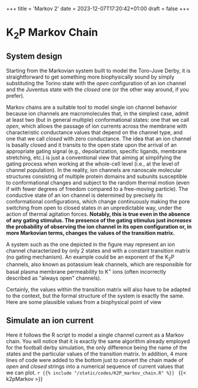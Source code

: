+++
title = 'Markov 2'
date = 2023-12-07T17:20:42+01:00
draft = false
+++

# K<sub>2</sub>P Markov Chain

## System design
Starting from the Markovian system built to model the Toro-Juve Derby, it is
straightforward to get something more biophysically sound by simply
substituting the Torino state with the _open_ configuration of an ion channel
and the Juventus state with the _closed_ one (or the other way around, if you
prefer).



Markov chains are a suitable tool to model single ion channel behavior because
ion channels are macromolecules that, in the simplest case, admit at least two
(but in general multiple) conformational states: one that we call _open_, which
allows the passage of ion currents across the membrane with characteristic
conductance values that depend on the channel type, and one that we call
_closed_ with zero conductance. The idea that an ion channel is basally closed
and it transits to the open state upon the arrival of an appropriate gating
signal (e.g., depolarization, specific ligands, membrane stretching, etc.) is
just a conventional view that aiming at simplifying the gating process when
working at the whole-cell level (i.e., at the level of channel population). In
the reality, ion channels are nanoscale molecular structures consisting of
multiple protein domains and subunits susceptible to conformational changes and
subject to the random thermal motion (even if with fewer degrees of freedom
compared to a free-moving particle). The conductive state of an ion channel is
determined by precisely its conformational configurations, which change
continuously making the pore switching from open to closed states in an
unpredictable way, under the action of thermal agitation forces. __Notably, this
is true even in the absence of any gating stimulus. The presence of the gating
stimulus just _increases_ the probability of observing the ion channel in its
open configuration or, in more Markovian terms, changes the values of the
transition matrix.__

A system such as the one depicted in the figure may represent an ion channel
characterized by only 2 states and with a constant transition matrix (no gating
mechanism). An example could be an exponent of the K<sub>2</sub>P channels, also
known as potassium leak channels, which are responsible for basal plasma
membrane permeability to K<sup>+</sup> ions (often incorrectly described as
"always open" channels).

Certainly, the values within the transition matrix will also have to be adapted
to the context, but the formal structure of the system is exactly the same. Here
are some plausible values from a biophysical point of view


## Simulate an ion current
Here it follows the R script to model a single channel current as a Markov
chain. You will notice that it is exactly the same algorithm already employed
for the football derby simulation, the only difference being the name of the
states and the particular values of the transition matrix. In addition, 4 more
lines of code were added to the bottom just to convert the chain made of
_open_ and _closed_ strings into a numerical sequence of current values that we
can plot.
```r {{% include "/static/codes/K2P_markov_chain.R" %}} ```
{{< k2pMarkov >}}
